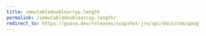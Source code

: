 ```yaml
---
title: immutabledoublearray.length
permalink: /immutabledoublearray.length/
redirect_to: https://guava.dev/releases/snapshot-jre/api/docs/com/google/common/primitives/ImmutableDoubleArray.html#length--
---
```

